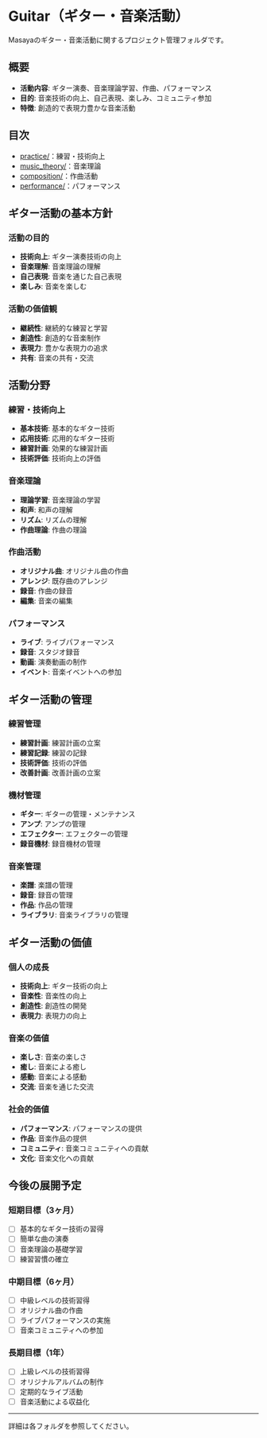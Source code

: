 # Guitar（ギター・音楽活動）

Masayaのギター・音楽活動に関するプロジェクト管理フォルダです。

## 概要
- **活動内容**: ギター演奏、音楽理論学習、作曲、パフォーマンス
- **目的**: 音楽技術の向上、自己表現、楽しみ、コミュニティ参加
- **特徴**: 創造的で表現力豊かな音楽活動

## 目次
- [practice/](practice/)：練習・技術向上
- [music_theory/](music_theory/)：音楽理論
- [composition/](composition/)：作曲活動
- [performance/](performance/)：パフォーマンス

## ギター活動の基本方針

### 活動の目的
- **技術向上**: ギター演奏技術の向上
- **音楽理解**: 音楽理論の理解
- **自己表現**: 音楽を通じた自己表現
- **楽しみ**: 音楽を楽しむ

### 活動の価値観
- **継続性**: 継続的な練習と学習
- **創造性**: 創造的な音楽制作
- **表現力**: 豊かな表現力の追求
- **共有**: 音楽の共有・交流

## 活動分野

### 練習・技術向上
- **基本技術**: 基本的なギター技術
- **応用技術**: 応用的なギター技術
- **練習計画**: 効果的な練習計画
- **技術評価**: 技術向上の評価

### 音楽理論
- **理論学習**: 音楽理論の学習
- **和声**: 和声の理解
- **リズム**: リズムの理解
- **作曲理論**: 作曲の理論

### 作曲活動
- **オリジナル曲**: オリジナル曲の作曲
- **アレンジ**: 既存曲のアレンジ
- **録音**: 作曲の録音
- **編集**: 音楽の編集

### パフォーマンス
- **ライブ**: ライブパフォーマンス
- **録音**: スタジオ録音
- **動画**: 演奏動画の制作
- **イベント**: 音楽イベントへの参加

## ギター活動の管理

### 練習管理
- **練習計画**: 練習計画の立案
- **練習記録**: 練習の記録
- **技術評価**: 技術の評価
- **改善計画**: 改善計画の立案

### 機材管理
- **ギター**: ギターの管理・メンテナンス
- **アンプ**: アンプの管理
- **エフェクター**: エフェクターの管理
- **録音機材**: 録音機材の管理

### 音楽管理
- **楽譜**: 楽譜の管理
- **録音**: 録音の管理
- **作品**: 作品の管理
- **ライブラリ**: 音楽ライブラリの管理

## ギター活動の価値

### 個人の成長
- **技術向上**: ギター技術の向上
- **音楽性**: 音楽性の向上
- **創造性**: 創造性の開発
- **表現力**: 表現力の向上

### 音楽の価値
- **楽しさ**: 音楽の楽しさ
- **癒し**: 音楽による癒し
- **感動**: 音楽による感動
- **交流**: 音楽を通じた交流

### 社会的価値
- **パフォーマンス**: パフォーマンスの提供
- **作品**: 音楽作品の提供
- **コミュニティ**: 音楽コミュニティへの貢献
- **文化**: 音楽文化への貢献

## 今後の展開予定

### 短期目標（3ヶ月）
- [ ] 基本的なギター技術の習得
- [ ] 簡単な曲の演奏
- [ ] 音楽理論の基礎学習
- [ ] 練習習慣の確立

### 中期目標（6ヶ月）
- [ ] 中級レベルの技術習得
- [ ] オリジナル曲の作曲
- [ ] ライブパフォーマンスの実施
- [ ] 音楽コミュニティへの参加

### 長期目標（1年）
- [ ] 上級レベルの技術習得
- [ ] オリジナルアルバムの制作
- [ ] 定期的なライブ活動
- [ ] 音楽活動による収益化

---

詳細は各フォルダを参照してください。 